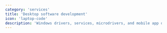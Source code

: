 ```yaml
---
category: 'services'
title: 'Desktop software development'
icon: 'laptop-code'
description: 'Windows drivers, services, microdrivers, and mobile app development.'
---
```

